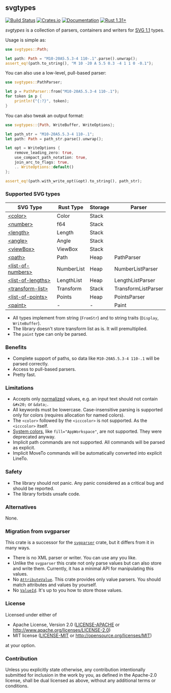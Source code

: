 ## svgtypes
[![Build Status](https://travis-ci.org/RazrFalcon/svgtypes.svg?branch=master)](https://travis-ci.org/RazrFalcon/svgtypes)
[![Crates.io](https://img.shields.io/crates/v/svgtypes.svg)](https://crates.io/crates/svgtypes)
[![Documentation](https://docs.rs/svgtypes/badge.svg)](https://docs.rs/svgtypes)
[![Rust 1.31+](https://img.shields.io/badge/rust-1.31+-orange.svg)](https://www.rust-lang.org)

*svgtypes* is a collection of parsers, containers and writers for
[SVG 1.1](https://www.w3.org/TR/SVG11/) types.

Usage is simple as:

```rust
use svgtypes::Path;

let path: Path = "M10-20A5.5.3-4 110-.1".parse().unwrap();
assert_eq!(path.to_string(), "M 10 -20 A 5.5 0.3 -4 1 1 0 -0.1");
```

You can also use a low-level, pull-based parser:

```rust
use svgtypes::PathParser;

let p = PathParser::from("M10-20A5.5.3-4 110-.1");
for token in p {
    println!("{:?}", token);
}
```

You can also tweak an output format:

```rust
use svgtypes::{Path, WriteBuffer, WriteOptions};

let path_str = "M10-20A5.5.3-4 110-.1";
let path: Path = path_str.parse().unwrap();

let opt = WriteOptions {
    remove_leading_zero: true,
    use_compact_path_notation: true,
    join_arc_to_flags: true,
    .. WriteOptions::default()
};

assert_eq!(path.with_write_opt(&opt).to_string(), path_str);
```

### Supported SVG types

| SVG Type                  | Rust Type     | Storage | Parser              |
| ------------------------- | ------------- | ------- | ------------------- |
| [\<color\>]               | Color         | Stack   |                     |
| [\<number\>]              | f64           | Stack   |                     |
| [\<length\>]              | Length        | Stack   |                     |
| [\<angle\>]               | Angle         | Stack   |                     |
| [\<viewBox\>]             | ViewBox       | Stack   |                     |
| [\<path\>]                | Path          | Heap    | PathParser          |
| [\<list-of-numbers\>]     | NumberList    | Heap    | NumberListParser    |
| [\<list-of-lengths\>]     | LengthList    | Heap    | LengthListParser    |
| [\<transform-list\>]      | Transform     | Stack   | TransformListParser |
| [\<list-of-points\>]      | Points        | Heap    | PointsParser        |
| [\<paint\>]               | -             | -       | Paint               |

[\<color\>]: https://www.w3.org/TR/SVG11/types.html#DataTypeColor
[\<number\>]: https://www.w3.org/TR/SVG11/types.html#DataTypeNumber
[\<length\>]: https://www.w3.org/TR/SVG11/types.html#DataTypeLength
[\<angle\>]: https://www.w3.org/TR/SVG11/types.html#DataTypeAngle
[\<viewBox\>]: https://www.w3.org/TR/SVG11/coords.html#ViewBoxAttribute
[\<path\>]: https://www.w3.org/TR/SVG11/paths.html#PathData
[\<list-of-numbers\>]: https://www.w3.org/TR/SVG11/types.html#DataTypeList
[\<list-of-lengths\>]: https://www.w3.org/TR/SVG11/types.html#DataTypeList
[\<transform-list\>]: https://www.w3.org/TR/SVG11/types.html#DataTypeTransformList
[\<list-of-points\>]: https://www.w3.org/TR/SVG11/shapes.html#PointsBNF
[\<paint\>]: https://www.w3.org/TR/SVG11/painting.html#SpecifyingPaint

- All types implement from string (`FromStr`) and
  to string traits (`Display`, `WriteBuffer`).
- The library doesn't store transform list as is. It will premultiplied.
- The `paint` type can only be parsed.

### Benefits

- Complete support of paths, so data like `M10-20A5.5.3-4 110-.1` will be parsed correctly.
- Access to pull-based parsers.
- Pretty fast.

### Limitations

- Accepts only [normalized](https://www.w3.org/TR/REC-xml/#AVNormalize) values,
  e.g. an input text should not contain `&#x20;` or `&data;`.
- All keywords must be lowercase.
  Case-insensitive parsing is supported only for colors (requires allocation for named colors).
- The `<color>` followed by the `<icccolor>` is not supported. As the `<icccolor>` itself.
- [System colors](https://www.w3.org/TR/css3-color/#css2-system), like `fill="AppWorkspace"`,
  are not supported. They were deprecated anyway.
- Implicit path commands are not supported. All commands will be parsed as explicit.
- Implicit MoveTo commands will be automatically converted into explicit LineTo.

### Safety

- The library should not panic. Any panic considered as a critical bug and should be reported.
- The library forbids unsafe code.

### Alternatives

None.

### Migration from svgparser

This crate is a successor for the [`svgparser`](https://github.com/RazrFalcon/svgparser) crate,
but it differs from it in many ways.

- There is no XML parser or writer. You can use any you like.
- Unlike the `svgparser` this crate not only parse values but can also store and write them.
  Currently, it has a minimal API for manipulating this values.
- No [`AttributeValue`](https://docs.rs/svgparser/0.8.0/svgparser/enum.AttributeValue.html).
  This crate provides only value parsers. You should match attributes and values by yourself.
- No [`ValueId`](https://docs.rs/svgparser/0.8.0/svgparser/enum.ValueId.html).
  It's up to you how to store those values.

### License

Licensed under either of

- Apache License, Version 2.0
  ([LICENSE-APACHE](LICENSE-APACHE) or http://www.apache.org/licenses/LICENSE-2.0)
- MIT license
  ([LICENSE-MIT](LICENSE-MIT) or http://opensource.org/licenses/MIT)

at your option.

### Contribution

Unless you explicitly state otherwise, any contribution intentionally submitted
for inclusion in the work by you, as defined in the Apache-2.0 license, shall be
dual licensed as above, without any additional terms or conditions.
